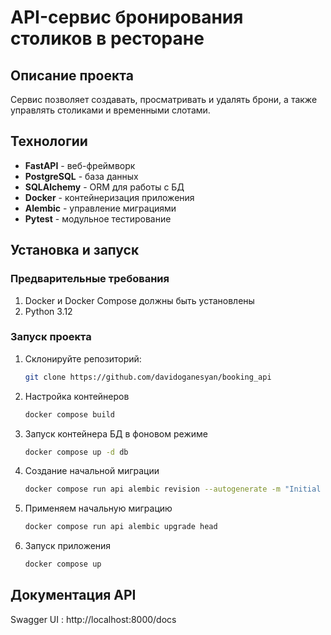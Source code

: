 # API-сервис бронирования столиков в ресторане

## Описание проекта
Сервис позволяет создавать, просматривать и удалять брони, а также управлять столиками и временными слотами.

## Технологии
- **FastAPI** - веб-фреймворк
- **PostgreSQL** - база данных
- **SQLAlchemy** - ORM для работы с БД
- **Docker** - контейнеризация приложения
- **Alembic** - управление миграциями
- **Pytest** - модульное тестирование

## Установка и запуск

### Предварительные требования
1. Docker и Docker Compose должны быть установлены
2. Python 3.12

### Запуск проекта
1. Склонируйте репозиторий:
   ```bash
   git clone https://github.com/davidoganesyan/booking_api
2. Настройка контейнеров
    ```bash
   docker compose build
3. Запуск контейнера БД в фоновом режиме
    ```bash
   docker compose up -d db
4. Создание начальной миграции
    ```bash
   docker compose run api alembic revision --autogenerate -m "Initial migration"
5. Применяем начальную миграцию
    ```bash
   docker compose run api alembic upgrade head
6. Запуск приложения
    ```bash   
   docker compose up  

## Документация API
Swagger UI : http://localhost:8000/docs